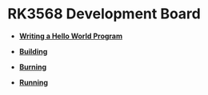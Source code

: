 # RK3568 Development Board



- **[Writing a Hello World Program](quickstart-standard-running-rk3568-create.md)**

- **[Building](quickstart-standard-running-rk3568-build.md)**

- **[Burning](quickstart-standard-running-rk3568-burning.md)**

- **[Running](quickstart-standard-running-rk3568-running.md)**
